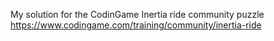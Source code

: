 My solution for the CodinGame Inertia ride community puzzle 
https://www.codingame.com/training/community/inertia-ride
